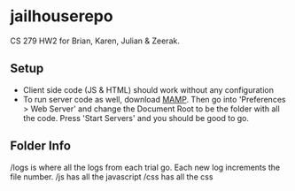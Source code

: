 # jailhouserepo

CS 279 HW2 for Brian, Karen, Julian & Zeerak.

## Setup

* Client side code (JS & HTML) should work without any configuration
* To run server code as well, download [MAMP](https://www.mamp.info/en/downloads/). Then go into 'Preferences > Web Server' and change the Document Root to be the folder with all the code. Press 'Start Servers' and you should be good to go.

## Folder Info

/logs is where all the logs from each trial go. Each new log increments the file number. 
/js has all the javascript
/css has all the css

